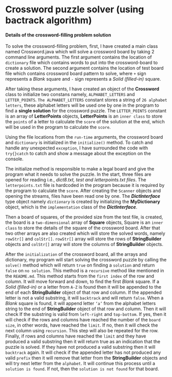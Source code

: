# Crossword puzzle solver (using bactrack algorithm)

#### Details of the crossword-filling problem solution

To solve the crossword-filling problem, first, I have created a main class named Crossword.java which will solve a crossword board by taking 2 command line arguments. The first argument contains the location of `dictionary` file which contains words to put into the crossword-board to create a solution. The second argument contains the location of test board file which contains crossword board pattern to solve, where `+` sign represents a *Blank* square and `-` sign represents a *Solid (filled-in)* square.

After taking these arguments, I have created an object of the **Crossword** class to initialize two constans namely, `ALPHABET_LETTERS` and `LETTER_POINTS`. `The ALPHABET_LETTERS` constant stores a string of `26 alphabet letters`, these alphabet letters will be used one by one in the program to find a **single solution** for the crossword puzzle. The `LETTER_POINTS` constant is an array of **LetterPoints** objects, **LetterPoints** is an `inner class` to store the `points` of a letter to calculate the `score` of the solution at the end, which will be used in the program to calculate the `score`.

Using the file locations from the `run-time` arguments, the crossword board and `dictionary` is initialized in the `initialize()` method. To catch and handle any unexpected `exception`, I have surrounded the code with `try{}catch` to catch and show a message about the exception on the console.

The initialize method is responsible to make a legal board and give the program what it needs to solve the puzzle. In the start, three files are opened for reading i.e., *dict8.txt, test and letterpoints.txt files*. The `letterpoints.txt` file is hardcoded in the program because it is required by the program to calculate the `score`. After creating the `Scanner` objects and opening the streams, files have been read one by one. The ***DictInterface*** type object namely *`dictionary`* is created by initializing the **MyDictionary** object, which is the `implementation` class of the ***DictInterface***.

Then a board of squares, of the provided size from the test file, is created, the board is a `two-dimensional` array of **Square** objects, Square is an `inner class` to store the details of the square of the crossword board. After that two other arrays are also created which will store the solved words, namely `rowStr[]` and `colStr[]`. `rowStr[]` array will store the rows of **StringBuilder** objects and `colStr[]` array will store the columns of **StringBuilder** objects.

After the `initialization` of the crossword board, all the arrays and dictionary, my program will start solving the crossword puzzle by calling the `solve()` method which will return `true` on finding a `solution` and return `false` on `no solution`. This method is a `recursive` method like mentioned in the `README.md`. This method starts from the `first index` of the row and column. It will move forward and down, to find the first *Blank* square. If a *Solid (filled-in)* or a letter from `A-Z` is found then it will be appended to the end of each **StringBuilder** object of that row and column. If the appended letter is not a valid substring, it will `backtrack` and will return `false`. When a *Blank* square is found, it will append letter `‘a’` from the alphabet letters string to the end of **StringBuilder** object of that row and column. Then it will check If the substring is valid from `left-right` and `top-bottom`. If yes, then it will check if the rows and columns have reached the number of the `board size`, in other words, have reached the `limit`. If no, then it will check the next column using `recursion`. This step will also be repeated for the row. Finally, if rows and columns have reached the `limit` and they have produced a valid substring then it will return true as an indication that the puzzle is solved. If they have not produced a valid substring then it will `backtrack` again. It will check if the appended letter has not produced any valid `prefix` then it will remove that letter from the **StringBuilder** objects and will try next letter from the `alphabet`. It will continue this process until a `solution is found`. If not, then the `solution is not found` for that board.
